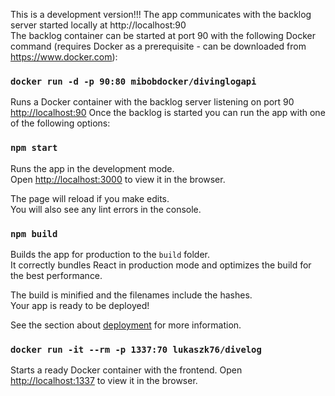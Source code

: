 This is a development version!!! The app communicates with the backlog server started locally at http://localhost:90  
The backlog container can be started at port 90 with the following Docker command (requires Docker as a prerequisite - can be downloaded from https://www.docker.com):

### `docker run -d -p 90:80 mibobdocker/divinglogapi`

Runs a Docker container with the backlog server listening on port 90 [http://localhost:90](http://localhost:90)
Once the backlog is started you can run the app with one of the following options:

### `npm start`

Runs the app in the development mode.\
Open [http://localhost:3000](http://localhost:3000) to view it in the browser.

The page will reload if you make edits.\
You will also see any lint errors in the console.

### `npm build`

Builds the app for production to the `build` folder.\
It correctly bundles React in production mode and optimizes the build for the best performance.

The build is minified and the filenames include the hashes.\
Your app is ready to be deployed!

See the section about [deployment](https://facebook.github.io/create-react-app/docs/deployment) for more information.

### `docker run -it --rm -p 1337:70 lukaszk76/divelog`

Starts a ready Docker container with the frontend.
Open [http://localhost:1337](http://localhost:1337) to view it in the browser.


